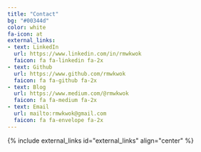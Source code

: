 ```yaml
---
title: "Contact"
bg: "#00344d"
color: white
fa-icon: at
external_links:
- text: LinkedIn
  url: https://www.linkedin.com/in/rmwkwok
  faicon: fa fa-linkedin fa-2x
- text: Github
  url: https://www.github.com/rmwkwok
  faicon: fa fa-github fa-2x
- text: Blog
  url: https://www.medium.com/@rmwkwok
  faicon: fa fa-medium fa-2x
- text: Email
  url: mailto:rmwkwok@gmail.com
  faicon: fa fa-envelope fa-2x
---
```


{% include external_links id="external_links" align="center" %}
